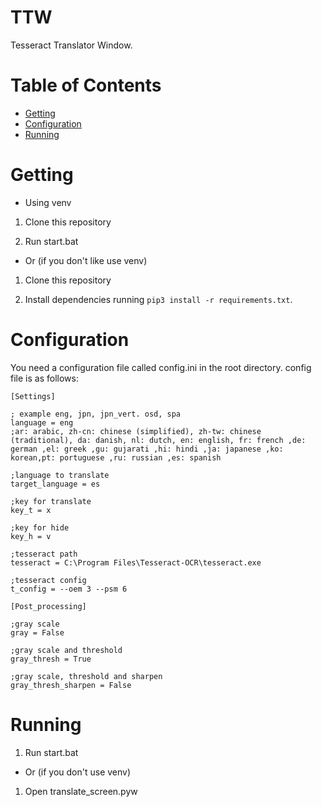 # TTW

Tesseract Translator Window.

# Table of Contents

- [Getting](#getting)
- [Configuration](#configuration)
- [Running](#running)

# Getting

- Using venv

1. Clone this repository

2. Run start.bat

- Or (if you don't like use venv)

1. Clone this repository

2. Install dependencies running `pip3 install -r requirements.txt`.

# Configuration

You need a configuration file called config.ini in the root directory.
config file is as follows:

```
[Settings]

; example eng, jpn, jpn_vert. osd, spa
language = eng
;ar: arabic, zh-cn: chinese (simplified), zh-tw: chinese (traditional), da: danish, nl: dutch, en: english, fr: french ,de: german ,el: greek ,gu: gujarati ,hi: hindi ,ja: japanese ,ko: korean,pt: portuguese ,ru: russian ,es: spanish

;language to translate
target_language = es

;key for translate
key_t = x

;key for hide
key_h = v

;tesseract path
tesseract = C:\Program Files\Tesseract-OCR\tesseract.exe

;tesseract config
t_config = --oem 3 --psm 6

[Post_processing]

;gray scale
gray = False

;gray scale and threshold
gray_thresh = True

;gray scale, threshold and sharpen
gray_thresh_sharpen = False
```

# Running

1. Run start.bat

- Or (if you don't use venv)

1. Open translate_screen.pyw
